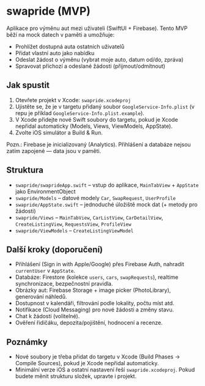 # swapride (MVP)

Aplikace pro výměnu aut mezi uživateli (SwiftUI + Firebase). Tento MVP běží na mock datech v paměti a umožňuje:

- Prohlížet dostupná auta ostatních uživatelů
- Přidat vlastní auto jako nabídku
- Odeslat žádost o výměnu (vybrat moje auto, datum od/do, zpráva)
- Spravovat příchozí a odeslané žádosti (přijmout/odmítnout)

## Jak spustit

1) Otevřete projekt v Xcode: `swapride.xcodeproj`
2) Ujistěte se, že je v targetu přidaný soubor `GoogleService-Info.plist` (v repu je příklad `GoogleService-Info.plist.example`).
3) V Xcode přidejte nové Swift soubory do targetu, pokud je Xcode nepřidal automaticky (Models, Views, ViewModels, AppState).
4) Zvolte iOS simulátor a Build & Run.

Pozn.: Firebase je inicializovaný (Analytics). Přihlášení a databáze nejsou zatím zapojené — data jsou v paměti.

## Struktura

- `swapride/swaprideApp.swift` – vstup do aplikace, `MainTabView` + `AppState` jako EnvironmentObject
- `swapride/Models` – datové modely `Car`, `SwapRequest`, `UserProfile`
- `swapride/AppState.swift` – jednoduché úložiště mock dat (+ metody pro žádosti)
- `swapride/Views` – `MainTabView`, `CarListView`, `CarDetailView`, `CreateListingView`, `RequestsView`, `ProfileView`
- `swapride/ViewModels` – `CreateListingViewModel`

## Další kroky (doporučení)

- Přihlášení (Sign in with Apple/Google) přes Firebase Auth, nahradit `currentUser` v `AppState`.
- Databáze: Firestore (kolekce `users`, `cars`, `swapRequests`), realtime synchronizace, bezpečnostní pravidla.
- Obrázky aut: Firebase Storage + image picker (PhotoLibrary), generování náhledů.
- Dostupnost v kalendáři, filtrování podle lokality, počtu míst atd.
- Notifikace (Cloud Messaging) pro nové žádosti a změny stavu.
- Chat k žádosti (volitelné).
- Ověření řidičáku, depozita/pojištění, hodnocení a recenze.

## Poznámky

- Nové soubory je třeba přidat do targetu v Xcode (Build Phases → Compile Sources), pokud je Xcode nepřidal automaticky.
- Minimální verze iOS a ostatní nastavení řeší `swapride.xcodeproj`. Pokud budete měnit strukturu složek, upravte i projekt.

